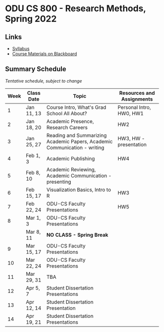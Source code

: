 # ODU CS 800 - Research Methods, Spring 2022

## Links

* [Syllabus](syllabus.md)
* [Course Materials on Blackboard](https://www.blackboard.odu.edu/ultra/courses/_394465_1/cl/outline)

## Summary Schedule

*Tentative schedule, subject to change*

|Week |Class Date|Topic|Resources and Assignments| 
|---|---|---|---|
|1|	Jan 11, 13|	Course Intro, What's Grad School All About? | Personal Intro, HW0, HW1 |
|2|	Jan 18, 20|	Academic Presence, Research Careers | HW2 |
|3|	Jan 25, 27|	Reading and Summarizing Academic Papers, Academic Communication - writing  | HW3, HW - presentation |
|4|	Feb 1, 3| Academic Publishing | HW4 |
|5|	Feb 8, 10| Academic Reviewing, Academic Communication - presenting | |
|6|	Feb 15, 17|	Visualization Basics, Intro to R| HW3 |
|7|	Feb 22, 24|	ODU-CS Faculty Presentations | HW5 |
|8|	Mar 1, 3|	ODU-CS Faculty Presentations | |
||	Mar 8, 11|	**NO CLASS - Spring Break** | |
|9|	Mar 15, 17|	ODU-CS Faculty Presentations | |
|10| Mar 22, 24|	ODU-CS Faculty Presentations | |
|11| Mar 29, 31|	TBA | |
|12| Apr 5, 7|	Student Dissertation Presentations | | 
|13| Apr 12, 14|	Student Dissertation Presentation | | 
|14| Apr 19, 21|	Student Dissertation Presentations | | 
